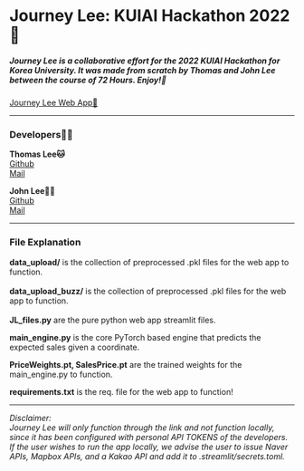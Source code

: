 # Journey Lee: KUIAI Hackathon 2022🐯

##### Journey Lee is a collaborative effort for the 2022 KUIAI Hackathon for Korea University. It was made from scratch by Thomas and John Lee between the course of 72 Hours. Enjoy!🐯 

[Journey Lee Web App🚀](https://share.streamlit.io/tomtom1103/kuiai_hackathon_2022/main/JL_app.py)

***

### Developers🧑‍💻
**Thomas Lee🐱**
\
[Github](https://github.com/tomtom1103)
\
[Mail](tomtom1103@korea.ac.kr)

**John Lee‍🧑‍🚀**
\
[Github](https://github.com/johnbuzz98)
\
[Mail](johnbuzz98@korea.ac.kr)

***

### File Explanation
**data_upload/** is the collection of preprocessed .pkl files for the web app to function.
\
\
**data_upload_buzz/** is the collection of preprocessed .pkl files for the web app to function.
\
\
**JL_files.py** are the pure python web app streamlit files.

**main_engine.py** is the core PyTorch based engine that predicts the expected sales given a coordinate.

**PriceWeights.pt, SalesPrice.pt** are the trained weights for the main_engine.py to function.

**requirements.txt** is the req. file for the web app to function!

***

*Disclaimer:*
\
*Journey Lee will only function through the link and not function locally,
since it has been configured with personal API TOKENS
of the developers. If the user wishes to run the app locally, we advise
the user to issue Naver APIs, Mapbox APIs, and a Kakao API and add it to .streamlit/secrets.toml.*